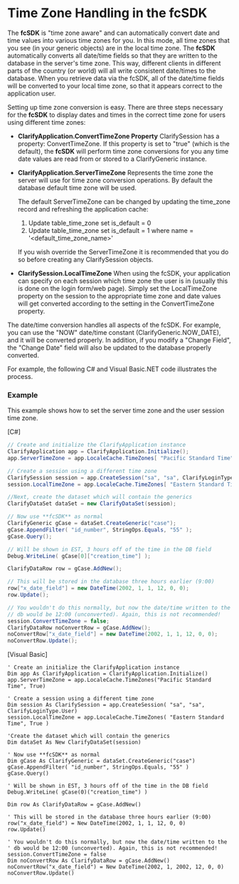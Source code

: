 # Time Zone Handling in the fcSDK

The **fcSDK** is "time zone aware" and can automatically convert date and time values into various time zones for you. In this mode, all time zones that you see (in your generic objects) are in the local time zone. The **fcSDK** automatically converts all date/time fields so that they are written to the database in the server's time zone. This way, different clients in different parts of the country (or world) will all write consistent date/times to the database. When you retrieve data via the fcSDK, all of the date/time fields will be converted to your local time zone, so that it appears correct to the application user.

Setting up time zone conversion is easy. There are three steps necessary for the **fcSDK** to display dates and times in the correct time zone for users using different time zones:

* **ClarifyApplication.ConvertTimeZone Property**
    ClarifySession has a property: ConvertTimeZone. If this property is set to "true" (which is the default), the **fcSDK** will perform time zone conversions for you any time date values are read from or stored to a ClarifyGeneric instance.
* **ClarifyApplication.ServerTimeZone**
    Represents the time zone the server will use for time zone conversion operations. By default the database default time zone will be used.
    
    The default ServerTimeZone can be changed by updating the time_zone record and refreshing the application cache:

    1. Update table_time_zone set is_default = 0
    1. Update table_time_zone set is_default = 1 where name = '<default_time_zone_name>'

    If you wish override the ServerTimeZone it is recommended that you do so before creating any ClarifySession objects.

* **ClarifySession.LocalTimeZone**
    When using the fcSDK, your application can specify on each session which time zone the user is in (usually this is done on the login form/web page). Simply set the LocalTimeZone property on the session to the appropriate time zone and date values will get converted according to the setting in the ConvertTimeZone property.

The date/time conversion handles all aspects of the fcSDK. For example, you can use the "NOW" date/time constant (ClarifyGeneric.NOW_DATE), and it will be converted properly. In addition, if you modify a "Change Field", the "Change Date" field will also be updated to the database properly converted.

For example, the following C# and Visual Basic.NET code illustrates the process.

### Example

This example shows how to set the server time zone and the user session time zone.

[C#] 
```csharp
// Create and initialize the ClarifyApplication instance
ClarifyApplication app = ClarifyApplication.Initialize();
app.ServerTimeZone = app.LocaleCache.TimeZones[ "Pacific Standard Time", true ];

// Create a session using a different time zone
ClarifySession session = app.CreateSession("sa", "sa", ClarifyLoginType.User);
session.LocalTimeZone = app.LocaleCache.TimeZones[ "Eastern Standard Time", true ];

//Next, create the dataset which will contain the generics
ClarifyDataSet dataSet = new ClarifyDataSet(session);

// Now use **fcSDK** as normal
ClarifyGeneric gCase = dataSet.CreateGeneric("case");
gCase.AppendFilter( "id_number", StringOps.Equals, "55" );
gCase.Query();

// Will be shown in EST, 3 hours off of the time in the DB field
Debug.WriteLine( gCase[0]["creation_time"] );

ClarifyDataRow row = gCase.AddNew();

// This will be stored in the database three hours earlier (9:00)
row["x_date_field"] = new DateTime(2002, 1, 1, 12, 0, 0);
row.Update();

// You wouldn't do this normally, but now the date/time written to the
// db would be 12:00 (unconverted). Again, this is not recommended!
session.ConvertTimeZone = false;
ClarifyDataRow noConvertRow = gCase.AddNew();
noConvertRow["x_date_field"] = new DateTime(2002, 1, 1, 12, 0, 0);
noConvertRow.Update();
```

[Visual Basic] 
```vbnet
' Create an initialize the ClarifyApplication instance
Dim app As ClarifyApplication = ClarifyApplication.Initialize()
app.ServerTimeZone = app.LocaleCache.TimeZones("Pacific Standard Time", True)

' Create a session using a different time zone
Dim session As ClarifySession = app.CreateSession( "sa", "sa", ClarifyLoginType.User)
session.LocalTimeZone = app.LocaleCache.TimeZones( "Eastern Standard Time", True )

'Create the dataset which will contain the generics
Dim dataSet As New ClarifyDataSet(session)

' Now use **fcSDK** as normal
Dim gCase As ClarifyGeneric = dataSet.CreateGeneric("case")
gCase.AppendFilter( "id_number", StringOps.Equals, "55" )
gCase.Query()

' Will be shown in EST, 3 hours off of the time in the DB field
Debug.WriteLine( gCase(0)("creation_time") )

Dim row As ClarifyDataRow = gCase.AddNew()

' This will be stored in the database three hours earlier (9:00)
row("x_date_field") = New DateTime(2002, 1, 1, 12, 0, 0)
row.Update()

' You wouldn't do this normally, but now the date/time written to the
' db would be 12:00 (unconverted). Again, this is not recommended!
session.ConvertTimeZone = false
Dim noConvertRow As ClarifyDataRow = gCase.AddNew()
noConvertRow("x_date_field") = New DateTime(2002, 1, 2002, 12, 0, 0)
noConvertRow.Update()
```

